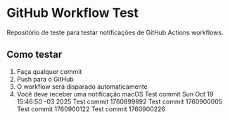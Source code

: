 # GitHub Workflow Test

Repositório de teste para testar notificações de GitHub Actions workflows.

## Como testar

1. Faça qualquer commit
2. Push para o GitHub
3. O workflow será disparado automaticamente
4. Você deve receber uma notificação macOS
Test commit Sun Oct 19 15:46:50 -03 2025
Test commit 1760899892
Test commit 1760900005
Test commit 1760900122
Test commit 1760900226
